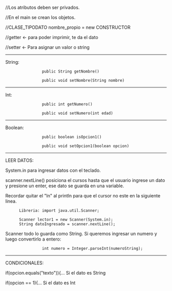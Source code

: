 //Los atributos deben ser privados.

//En el main se crean los objetos.

//CLASE_TIPODATO   nombre_propio = new CONSTRUCTOR

//getter <- para poder imprimir, te da el dato  

//setter <- Para asignar un valor o string

-----

String:

                    public String getNombre()
                    
                    public void setNombre(String nombre)

--------
Int:

                    public int getNumero()
                    
                    public void setNumero(int edad)

-------

Boolean:

                    public boolean isOpcion1()
                    
                    public void setOpcion1(boolean opcion)

--------------
LEER DATOS:

System.in para ingresar datos con el teclado.

scanner.nextLine() posiciona el cursos hasta que el usuario ingrese un dato y presione un enter, ese dato se guarda en una variable.

Recordar quitar el "ln" al println para que el cursor no este en la siguiente linea.

          Libreria: import java.util.Scanner;
          
          Scanner lector1 = new Scanner(System.in);
          String datoIngresado = scanner.nextLine();

Scanner todo lo guarda como String.
Si queremos ingresar un numero y luego convertirlo a entero:

                    int numero = Integer.parseInt(numeroString);

-----------------
CONDICIONALES:

if(opcion.equals("texto")){... Si el dato es String

if(opcion == 1){... Si el dato es Int



